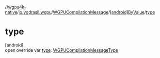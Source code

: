 //[wgpu4k-native](../../../../index.md)/[io.ygdrasil.wgpu](../../index.md)/[WGPUCompilationMessage](../index.md)/[[android]ByValue](index.md)/[type](type.md)

# type

[android]\
open override var [type](type.md): [WGPUCompilationMessageType](../../-w-g-p-u-compilation-message-type/index.md)